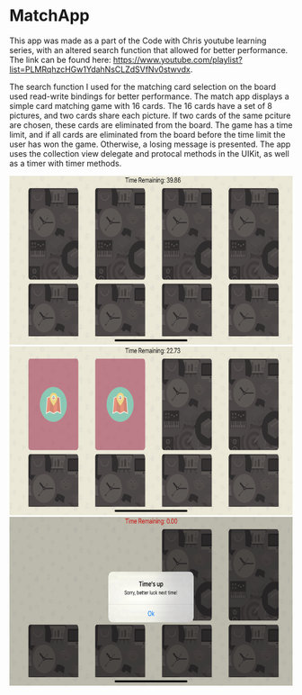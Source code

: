 # MatchApp

 This app was made as a part of the Code with Chris youtube learning series, with an altered search function that allowed for better performance. The link can be found here: https://www.youtube.com/playlist?list=PLMRqhzcHGw1YdahNsCLZdSVfNv0stwvdx. 

The search function I used for the matching card selection on the board used read-write bindings for better performance.  The match app displays a simple card matching game with 16 cards.  The 16 cards have a set of 8 pictures, and two cards share each picture. If two cards of the same pciture are chosen, these cards are eliminated from the board. The game has a time limit, and if all cards are eliminated from the board before the time limit the user has won the game. Otherwise, a losing message is presented. The app uses the collection view delegate and protocal methods in the UIKit, as well as a timer with timer methods. 

<img src="https://github.com/talpert022/MatchApp/blob/master/Screenshots/Screenshot1.png" width="600" height = "300" />
<img src="https://github.com/talpert022/MatchApp/blob/master/Screenshots/Screenshot2.png" width="600" height = "300" />
<img src="https://github.com/talpert022/MatchApp/blob/master/Screenshots/Screenshot3.png" width="600" height = "300" />

